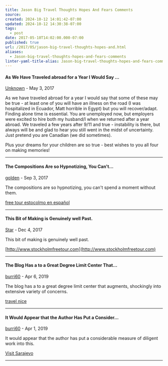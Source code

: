 ```yaml
---
title: Jason Big Travel Thoughts Hopes And Fears Comments
source: 
created: 2024-10-12 14:01:42-07:00
updated: 2024-10-12 14:30:38-07:00
tags:
  - post
date: 2017-05-10T14:02:00.000-07:00
published: true
url: /2017/05/jason-big-travel-thoughts-hopes-and.html
aliases:
  - Jason-big-travel-thoughts-hopes-and-fears-comments
linter-yaml-title-alias: Jason-big-travel-thoughts-hopes-and-fears-comments
---
```


#### As We Have Traveled abroad for a Year I Would Say ...

[Unknown](https://www.blogger.com/profile/07623183126156674530 "noreply@blogger.com") - <time datetime="2017-05-10T15:07:55.349-07:00">May 3, 2017</time>

As we have traveled abroad for a year I would say that some of these may be true - at least one of you will have an illness on the road (I was hospitalized in Ecuador, Matt horrible in Egypt) but you will recover/adapt. Finding alone time is essential. You are unemployed now, but employers were excited to hire both my husband/I when we returned after a year abroad. We traveled a few years after 9/11 and true - instability is there, but always will be and glad to hear you still went in the midst of uncertainty. Just pretend you are Canadian (we did sometimes).

Plus your dreams for your children are so true - best wishes to you all four on making memories!

<hr />

#### The Compositions Are so Hypnotizing, You Can't...

[golden](https://www.blogger.com/profile/16416056190513554335 "noreply@blogger.com") - <time datetime="2017-09-27T09:10:05.762-07:00">Sep 3, 2017</time>

The compositions are so hypnotizing, you can't spend a moment without them.

[free tour estocolmo en español](http://www.stockholmfreetour.com/free-tour-estocolmo-en-espanol/)

<hr />

#### This Bit of Making is Genuinely well Past.

[Star](https://www.blogger.com/profile/02687188318678091112 "noreply@blogger.com") - <time datetime="2017-12-28T04:43:04.893-08:00">Dec 4, 2017</time>

This bit of making is genuinely well past.

[http://www.stockholmfreetour.com](http://www.stockholmfreetour.com)

<hr />

#### The Blog Has a to a Great Degree Limit Center That...

[burri60](https://www.blogger.com/profile/10356277077954459667 "noreply@blogger.com") - <time datetime="2019-04-13T02:42:12.406-07:00">Apr 6, 2019</time>

The blog has a to a great degree limit center that augments, shockingly into extensive variety of concerns.

[travel nice](https://travelnice.net/)

<hr />

#### It Would Appear that the Author Has Put a Consider...

[burri60](https://www.blogger.com/profile/10356277077954459667 "noreply@blogger.com") - <time datetime="2019-04-15T01:37:41.589-07:00">Apr 1, 2019</time>

It would appear that the author has put a considerable measure of diligent work into this.

[Visit Sarajevo](https://meetbosnia.com/visit-sarajevo-visit-bosnia/)

<hr />
